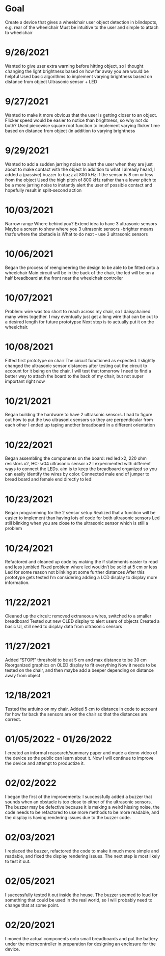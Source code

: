 # Goal
Create a device that gives a wheelchair user object detection in blindspots, e.g. rear of the wheelchair
Must be intuitive to the user and simple to attach to wheelchair
# 9/26/2021
Wanted to give user extra warning before hitting object, so I thought changing the light brightness based on how far away you are would be helpful
Used basic algorithms to implement varying brightness based on distance from object
Ultrasonic sensor + LED
# 9/27/2021
Wanted to make it more obvious that the user is getting closer to an object. Flicker speed would be easier to notice than brightness, so why not do both?
Used piecewise square root function to implement varying flicker time based on distance from object (in addition to varying brightness
# 9/29/2021
Wanted to add a sudden jarring noise to alert the user when they are just about to make contact with the object
In addition to what I already heard, I added a (passive) buzzer to buzz at 800 kHz if the sensor is 8 cm or less from the object
Used the high pitch of 800 kHz rather than a lower pitch to be a more jarring noise to instantly alert the user of possible contact and hopefully result in split-second action
# 10/03/2021
Narrow range
Where behind you?
Extend idea to have 3 ultrasonic sensors
Maybe a screen to show where you 
3 ultrasonic sensors -brighter means that’s where the obstacle is 
What to do next - use 3 ultrasonic sensors
# 10/06/2021
Began the process of reengineering the design to be able to be fitted onto a wheelchair
Main circuit will be in the back of the chair, the led will be on a half breadboard at the front near the wheelchair controller
# 10/07/2021
Problem: wire was too short to reach across my chair, so I daisychained many wires together.
I may eventually just get a long wire that can be cut to a desired length for future prototypse
Next step is to actually put it on the wheelchair.
# 10/08/2021
Fitted first prototype on chair
The circuit functioned as expected. I slightly changed the ultrasonic sensor distances after testing out the circuit to account for it being on the chair. I will test that tomorrow
I need to find a better way to attach the board to the back of my chair, but not super important right now
# 10/21/2021
Began building the hardware to have 2 ultrasonic sensors. I had to figure out how to put the two ultrasonix sensors so they are perpendicular from each other
I ended up taping another breadboard in a different orientation 
# 10/22/2021
Began assembling the components on the board: red led x2, 220 ohm resistors x2, HC-sr04 ultrasonic sensor x2
I experimented with different ways to connect the LEDs. aim is to keep the breadboard organized so you can easily identify the wires by color.
Connected male end of jumper to bread board and female end directly to led 
# 10/23/2021
Began programming for the 2 sensor setup
Realized that a function will be easier to implement than having lots of code for both ultrasonic sensors
Led still blinking when you are close to the ultrasonic sensor which is still a problem
# 10/24/2021
Refactored and cleaned up code by making the if statements easier to read and less jumbled
Fixed problem where led wouldn’t be solid at 5 cm or less
Led for some reason not blinking at some further distances 
After this prototype gets tested I’m considering adding a LCD display to display more information.
# 11/22/2021
Cleaned up the circuit: removed extraneous wires, switched to a smaller breadboard
Tested out new OLED display to alert users of objects
Created a basic UI, still need to display data from ultrasonic sensors
# 11/27/2021
Added “STOP!” threshold to be at 5 cm and max distance to be 30 cm
Reorganized graphics on OLED display to fit everything
Now it needs to be tested on the chair, and then maybe add a beeper depending on distance away from object
# 12/18/2021
Tested the arduino on my chair. Added 5 cm to distance in code to account for how far back the sensors are on the chair so that the distances are correct.
# 01/05/2022 - 01/26/2022
I created an informal reasearch/summary paper and made a demo video of the device so the public can learn about it. Now I will continue to improve the device and attempt to productize it. 
# 02/02/2022
I began the first of the improvements: I successfully added a buzzer that sounds when an obstacle is too close to either of the ultrasonic sensors. The buzzer may be defective because it is making a weird hissing noise, the code needs to be refactored to use more methods to be more readable, and the display is having rendering issues due to the buzzer code. 
# 02/03/2021
I replaced the buzzer, refactored the code to make it much more simple and readable, and fixed the display rendering issues. The next step is most likely to test it out.
# 02/05/2021
I successfully tested it out inside the house. The buzzer seemed to loud for something that could be used in the real world, so I will probably need to change that at some point.
# 02/20/2021
I moved the actual components onto small breadboards and put the battery under the microcontroller in preparation for designing an enclosure for the device.
